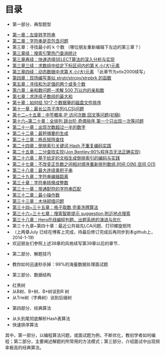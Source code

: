 目录
==============================

* 第一部分、典型题型
 - [第一章：左旋转字符串](01.0.md)
 - [第二章：字符串是否包含问题](02.0.md)
 - 第三章：寻找最小的 k 个数 （哪位朋友重新编辑下左边的第三章？）
 - [第三章续：搜索引擎热门查询统计](03.1.md)
 - [第三章再续：快速选择SELECT算法的深入分析与实现](03.2.md)
 - [第三章三续：求数组中给定下标区间内的第 K 小(大)元素](03.3.md)
 - [第三章四续：动态数据中求第 K 小(大)元素](03.4.md) 「此章节为xtlx2000续写」
 - [第四章：现场编写类似 strstr/strcpy/strpbrk 的函数](04.0.md)
 - [第五章：寻找和为定值的两个或多个数](05.0.md)
 - [第六章：亲和数问题--求解 500 万以内的亲和数](06.0.md)
 - [第七章：求连续子数组的最大和](07.0.md)
 - [第十章：如何给 10^7 个数据量的磁盘文件排序](10.0.md)
 - [第十一章：最长公共子序列(LCS)问题](11.0.md)
 - [第十二~十五章：中签概率,IP 访问次数,回文等问题(初稿)](12~15.0.md)
 - [第十六~第二十章：全排列,跳台阶,奇偶排序,第一个只出现一次等问题](16.0~20.0.md)
 - [第二十一章：出现次数超过一半的数字](21.0.md)
 - [第二十二章：最短摘要的生成](22.0.md)
 - [第二十三章：杨氏矩阵查找](23.0.md)
 - [第二十四章：倒排索引关键词 Hash 不重复编码实践](24.0.md)
 - [第二十五章：二分查找实现(Jon Bentley:90%程序员无法正确实现)](25.0.md)
 - [第二十六章：基于给定的文档生成倒排索引的编码与实践](26.0.md)
 - [第二十七章：不改变正负数之间相对顺序重新排列数组.时间 O(N),空间 O(1)](27.0.md)
 - [第二十八章：最大连续乘积子串](28.0.md)
 - [第二十九章：字符串编辑距离](29.0.md)
 - [第三十章：字符串转换成整数](30.0.md)
 - [第三十一章：带通配符的字符串匹配](31.0.md)
 - [第三十二章：最小操作数](32.0.md)
 - [第三十三章：木块砌墙问题](33.0.md)
 - [第三十四~三十五章：格子取数,完美洗牌算法](34-35.0.md)
 - [第三十六~三十七章：搜索智能提示 suggestion,附近地点搜索](36.0~37.0.md)
 - [第三十八章：Hero在线编程判题、出题系统的演进与优化](38.0.md)
 - 第三十九章~第四十章：最近公共祖先LCA问题、打印螺旋矩阵 
 - （上两章July 已经在博客上完成，待最后修订完成后再同步到本github上，2014-1-19)
 - 欢迎朋友们参照上述38章的风格续写第39章以后的章节..

* 第二部分、解题技巧
 - 教你如何迅速秒杀掉：99%的海量数据处理面试题
 
* 第三部分、数据结构
 - 红黑树
 - 从B树、B+树、B*树谈到R 树
 - 从Trie树（字典树）谈到后缀树

* 第四部分、经典算法
 - 从头到尾彻底解析Hash表算法
 - 快速排序算法
 
其中，第一部分，以编程算法问题，或面试题为例，不断优化，教初学者如何编程；第二部分，主要阐述解题的所常用的方法模式；第三部分，介绍面试中出现频率极高的经典算法。
